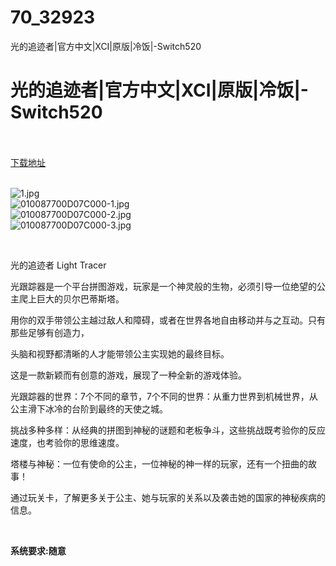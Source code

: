 # 70_32923
光的追迹者|官方中文|XCI|原版|冷饭|-Switch520
# 光的追迹者|官方中文|XCI|原版|冷饭|-Switch520
 <br/></br>
[下载地址](https://www.switch520.cc/article/32923 "下载地址")
<br/></br>

<p><img title="1.jpg" src="https://www.switch520.cc/muke_img/2022_06_15_96e9bfe0063aa.jpg" alt="1.jpg"><br>
<img title="010087700D07C000-1.jpg" src="https://www.switch520.cc/muke_img/2022_06_15_cf09d33b25024.jpg" alt="010087700D07C000-1.jpg"><br>
<img title="010087700D07C000-2.jpg" src="https://www.switch520.cc/muke_img/2022_06_15_142b1d48d36ce.jpg" alt="010087700D07C000-2.jpg"><br>
<img title="010087700D07C000-3.jpg" src="https://www.switch520.cc/muke_img/2022_06_15_2aa23b974150f.jpg" alt="010087700D07C000-3.jpg"></p>
<p>&nbsp;</p>
<p>光的追迹者 Light Tracer</p>
<p>光跟踪器是一个平台拼图游戏，玩家是一个神灵般的生物，必须引导一位绝望的公主爬上巨大的贝尔巴蒂斯塔。</p>
<p>用你的双手带领公主越过敌人和障碍，或者在世界各地自由移动并与之互动。只有那些足够有创造力，</p>
<p>头脑和视野都清晰的人才能带领公主实现她的最终目标。</p>
<p>这是一款新颖而有创意的游戏，展现了一种全新的游戏体验。</p>
<p>光跟踪器的世界：7个不同的章节，7个不同的世界：从重力世界到机械世界，从公主滑下冰冷的台阶到最终的天使之城。</p>
<p>挑战多种多样：从经典的拼图到神秘的谜题和老板争斗，这些挑战既考验你的反应速度，也考验你的思维速度。</p>
<p>塔楼与神秘：一位有使命的公主，一位神秘的神一样的玩家，还有一个扭曲的故事！</p>
<p>通过玩关卡，了解更多关于公主、她与玩家的关系以及袭击她的国家的神秘疾病的信息。</p>
<p>&nbsp;</p>
<p><strong>系统要求:随意</strong></p>



